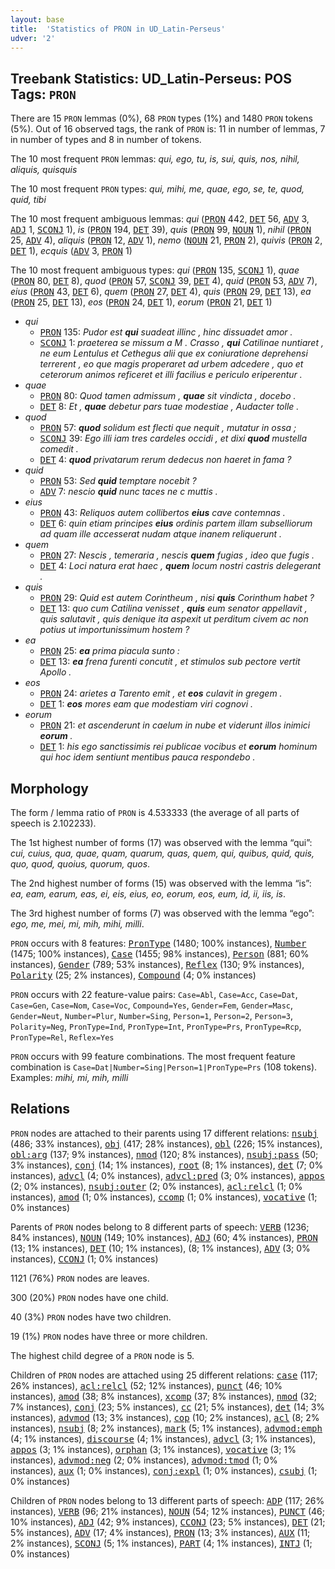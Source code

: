 ```yaml
---
layout: base
title:  'Statistics of PRON in UD_Latin-Perseus'
udver: '2'
---
```


## Treebank Statistics: UD_Latin-Perseus: POS Tags: `PRON`

There are 15 `PRON` lemmas (0%), 68 `PRON` types (1%) and 1480 `PRON` tokens (5%).
Out of 16 observed tags, the rank of `PRON` is: 11 in number of lemmas, 7 in number of types and 8 in number of tokens.

The 10 most frequent `PRON` lemmas: <em>qui, ego, tu, is, sui, quis, nos, nihil, aliquis, quisquis</em>

The 10 most frequent `PRON` types:  <em>qui, mihi, me, quae, ego, se, te, quod, quid, tibi</em>

The 10 most frequent ambiguous lemmas: <em>qui</em> (<tt><a href="la_perseus-pos-PRON.html">PRON</a></tt> 442, <tt><a href="la_perseus-pos-DET.html">DET</a></tt> 56, <tt><a href="la_perseus-pos-ADV.html">ADV</a></tt> 3, <tt><a href="la_perseus-pos-ADJ.html">ADJ</a></tt> 1, <tt><a href="la_perseus-pos-SCONJ.html">SCONJ</a></tt> 1), <em>is</em> (<tt><a href="la_perseus-pos-PRON.html">PRON</a></tt> 194, <tt><a href="la_perseus-pos-DET.html">DET</a></tt> 39), <em>quis</em> (<tt><a href="la_perseus-pos-PRON.html">PRON</a></tt> 99, <tt><a href="la_perseus-pos-NOUN.html">NOUN</a></tt> 1), <em>nihil</em> (<tt><a href="la_perseus-pos-PRON.html">PRON</a></tt> 25, <tt><a href="la_perseus-pos-ADV.html">ADV</a></tt> 4), <em>aliquis</em> (<tt><a href="la_perseus-pos-PRON.html">PRON</a></tt> 12, <tt><a href="la_perseus-pos-ADV.html">ADV</a></tt> 1), <em>nemo</em> (<tt><a href="la_perseus-pos-NOUN.html">NOUN</a></tt> 21, <tt><a href="la_perseus-pos-PRON.html">PRON</a></tt> 2), <em>quivis</em> (<tt><a href="la_perseus-pos-PRON.html">PRON</a></tt> 2, <tt><a href="la_perseus-pos-DET.html">DET</a></tt> 1), <em>ecquis</em> (<tt><a href="la_perseus-pos-ADV.html">ADV</a></tt> 3, <tt><a href="la_perseus-pos-PRON.html">PRON</a></tt> 1)

The 10 most frequent ambiguous types:  <em>qui</em> (<tt><a href="la_perseus-pos-PRON.html">PRON</a></tt> 135, <tt><a href="la_perseus-pos-SCONJ.html">SCONJ</a></tt> 1), <em>quae</em> (<tt><a href="la_perseus-pos-PRON.html">PRON</a></tt> 80, <tt><a href="la_perseus-pos-DET.html">DET</a></tt> 8), <em>quod</em> (<tt><a href="la_perseus-pos-PRON.html">PRON</a></tt> 57, <tt><a href="la_perseus-pos-SCONJ.html">SCONJ</a></tt> 39, <tt><a href="la_perseus-pos-DET.html">DET</a></tt> 4), <em>quid</em> (<tt><a href="la_perseus-pos-PRON.html">PRON</a></tt> 53, <tt><a href="la_perseus-pos-ADV.html">ADV</a></tt> 7), <em>eius</em> (<tt><a href="la_perseus-pos-PRON.html">PRON</a></tt> 43, <tt><a href="la_perseus-pos-DET.html">DET</a></tt> 6), <em>quem</em> (<tt><a href="la_perseus-pos-PRON.html">PRON</a></tt> 27, <tt><a href="la_perseus-pos-DET.html">DET</a></tt> 4), <em>quis</em> (<tt><a href="la_perseus-pos-PRON.html">PRON</a></tt> 29, <tt><a href="la_perseus-pos-DET.html">DET</a></tt> 13), <em>ea</em> (<tt><a href="la_perseus-pos-PRON.html">PRON</a></tt> 25, <tt><a href="la_perseus-pos-DET.html">DET</a></tt> 13), <em>eos</em> (<tt><a href="la_perseus-pos-PRON.html">PRON</a></tt> 24, <tt><a href="la_perseus-pos-DET.html">DET</a></tt> 1), <em>eorum</em> (<tt><a href="la_perseus-pos-PRON.html">PRON</a></tt> 21, <tt><a href="la_perseus-pos-DET.html">DET</a></tt> 1)


* <em>qui</em>
  * <tt><a href="la_perseus-pos-PRON.html">PRON</a></tt> 135: <em>Pudor est <b>qui</b> suadeat illinc , hinc dissuadet amor .</em>
  * <tt><a href="la_perseus-pos-SCONJ.html">SCONJ</a></tt> 1: <em>praeterea se missum a M . Crasso , <b>qui</b> Catilinae nuntiaret , ne eum Lentulus et Cethegus alii que ex coniuratione deprehensi terrerent , eo que magis properaret ad urbem adcedere , quo et ceterorum animos reficeret et illi facilius e periculo eriperentur .</em>
* <em>quae</em>
  * <tt><a href="la_perseus-pos-PRON.html">PRON</a></tt> 80: <em>Quod tamen admissum , <b>quae</b> sit vindicta , docebo .</em>
  * <tt><a href="la_perseus-pos-DET.html">DET</a></tt> 8: <em>Et , <b>quae</b> debetur pars tuae modestiae , Audacter tolle .</em>
* <em>quod</em>
  * <tt><a href="la_perseus-pos-PRON.html">PRON</a></tt> 57: <em><b>quod</b> solidum est flecti que nequit , mutatur in ossa ;</em>
  * <tt><a href="la_perseus-pos-SCONJ.html">SCONJ</a></tt> 39: <em>Ego illi iam tres cardeles occidi , et dixi <b>quod</b> mustella comedit .</em>
  * <tt><a href="la_perseus-pos-DET.html">DET</a></tt> 4: <em><b>quod</b> privatarum rerum dedecus non haeret in fama ?</em>
* <em>quid</em>
  * <tt><a href="la_perseus-pos-PRON.html">PRON</a></tt> 53: <em>Sed <b>quid</b> temptare nocebit ?</em>
  * <tt><a href="la_perseus-pos-ADV.html">ADV</a></tt> 7: <em>nescio <b>quid</b> nunc taces ne c muttis .</em>
* <em>eius</em>
  * <tt><a href="la_perseus-pos-PRON.html">PRON</a></tt> 43: <em>Reliquos autem collibertos <b>eius</b> cave contemnas .</em>
  * <tt><a href="la_perseus-pos-DET.html">DET</a></tt> 6: <em>quin etiam principes <b>eius</b> ordinis partem illam subselliorum ad quam ille accesserat nudam atque inanem reliquerunt .</em>
* <em>quem</em>
  * <tt><a href="la_perseus-pos-PRON.html">PRON</a></tt> 27: <em>Nescis , temeraria , nescis <b>quem</b> fugias , ideo que fugis .</em>
  * <tt><a href="la_perseus-pos-DET.html">DET</a></tt> 4: <em>Loci natura erat haec , <b>quem</b> locum nostri castris delegerant .</em>
* <em>quis</em>
  * <tt><a href="la_perseus-pos-PRON.html">PRON</a></tt> 29: <em>Quid est autem Corintheum , nisi <b>quis</b> Corinthum habet ?</em>
  * <tt><a href="la_perseus-pos-DET.html">DET</a></tt> 13: <em>quo cum Catilina venisset , <b>quis</b> eum senator appellavit , quis salutavit , quis denique ita aspexit ut perditum civem ac non potius ut importunissimum hostem ?</em>
* <em>ea</em>
  * <tt><a href="la_perseus-pos-PRON.html">PRON</a></tt> 25: <em><b>ea</b> prima piacula sunto :</em>
  * <tt><a href="la_perseus-pos-DET.html">DET</a></tt> 13: <em><b>ea</b> frena furenti concutit , et stimulos sub pectore vertit Apollo .</em>
* <em>eos</em>
  * <tt><a href="la_perseus-pos-PRON.html">PRON</a></tt> 24: <em>arietes a Tarento emit , et <b>eos</b> culavit in gregem .</em>
  * <tt><a href="la_perseus-pos-DET.html">DET</a></tt> 1: <em><b>eos</b> mores eam que modestiam viri cognovi .</em>
* <em>eorum</em>
  * <tt><a href="la_perseus-pos-PRON.html">PRON</a></tt> 21: <em>et ascenderunt in caelum in nube et viderunt illos inimici <b>eorum</b> .</em>
  * <tt><a href="la_perseus-pos-DET.html">DET</a></tt> 1: <em>his ego sanctissimis rei publicae vocibus et <b>eorum</b> hominum qui hoc idem sentiunt mentibus pauca respondebo .</em>

## Morphology

The form / lemma ratio of `PRON` is 4.533333 (the average of all parts of speech is 2.102233).

The 1st highest number of forms (17) was observed with the lemma “qui”: <em>cui, cuius, qua, quae, quam, quarum, quas, quem, qui, quibus, quid, quis, quo, quod, quoius, quorum, quos</em>.

The 2nd highest number of forms (15) was observed with the lemma “is”: <em>ea, eam, earum, eas, ei, eis, eius, eo, eorum, eos, eum, id, ii, iis, is</em>.

The 3rd highest number of forms (7) was observed with the lemma “ego”: <em>ego, me, mei, mi, mih, mihi, milli</em>.

`PRON` occurs with 8 features: <tt><a href="la_perseus-feat-PronType.html">PronType</a></tt> (1480; 100% instances), <tt><a href="la_perseus-feat-Number.html">Number</a></tt> (1475; 100% instances), <tt><a href="la_perseus-feat-Case.html">Case</a></tt> (1455; 98% instances), <tt><a href="la_perseus-feat-Person.html">Person</a></tt> (881; 60% instances), <tt><a href="la_perseus-feat-Gender.html">Gender</a></tt> (789; 53% instances), <tt><a href="la_perseus-feat-Reflex.html">Reflex</a></tt> (130; 9% instances), <tt><a href="la_perseus-feat-Polarity.html">Polarity</a></tt> (25; 2% instances), <tt><a href="la_perseus-feat-Compound.html">Compound</a></tt> (4; 0% instances)

`PRON` occurs with 22 feature-value pairs: `Case=Abl`, `Case=Acc`, `Case=Dat`, `Case=Gen`, `Case=Nom`, `Case=Voc`, `Compound=Yes`, `Gender=Fem`, `Gender=Masc`, `Gender=Neut`, `Number=Plur`, `Number=Sing`, `Person=1`, `Person=2`, `Person=3`, `Polarity=Neg`, `PronType=Ind`, `PronType=Int`, `PronType=Prs`, `PronType=Rcp`, `PronType=Rel`, `Reflex=Yes`

`PRON` occurs with 99 feature combinations.
The most frequent feature combination is `Case=Dat|Number=Sing|Person=1|PronType=Prs` (108 tokens).
Examples: <em>mihi, mi, mih, milli</em>


## Relations

`PRON` nodes are attached to their parents using 17 different relations: <tt><a href="la_perseus-dep-nsubj.html">nsubj</a></tt> (486; 33% instances), <tt><a href="la_perseus-dep-obj.html">obj</a></tt> (417; 28% instances), <tt><a href="la_perseus-dep-obl.html">obl</a></tt> (226; 15% instances), <tt><a href="la_perseus-dep-obl-arg.html">obl:arg</a></tt> (137; 9% instances), <tt><a href="la_perseus-dep-nmod.html">nmod</a></tt> (120; 8% instances), <tt><a href="la_perseus-dep-nsubj-pass.html">nsubj:pass</a></tt> (50; 3% instances), <tt><a href="la_perseus-dep-conj.html">conj</a></tt> (14; 1% instances), <tt><a href="la_perseus-dep-root.html">root</a></tt> (8; 1% instances), <tt><a href="la_perseus-dep-det.html">det</a></tt> (7; 0% instances), <tt><a href="la_perseus-dep-advcl.html">advcl</a></tt> (4; 0% instances), <tt><a href="la_perseus-dep-advcl-pred.html">advcl:pred</a></tt> (3; 0% instances), <tt><a href="la_perseus-dep-appos.html">appos</a></tt> (2; 0% instances), <tt><a href="la_perseus-dep-nsubj-outer.html">nsubj:outer</a></tt> (2; 0% instances), <tt><a href="la_perseus-dep-acl-relcl.html">acl:relcl</a></tt> (1; 0% instances), <tt><a href="la_perseus-dep-amod.html">amod</a></tt> (1; 0% instances), <tt><a href="la_perseus-dep-ccomp.html">ccomp</a></tt> (1; 0% instances), <tt><a href="la_perseus-dep-vocative.html">vocative</a></tt> (1; 0% instances)

Parents of `PRON` nodes belong to 8 different parts of speech: <tt><a href="la_perseus-pos-VERB.html">VERB</a></tt> (1236; 84% instances), <tt><a href="la_perseus-pos-NOUN.html">NOUN</a></tt> (149; 10% instances), <tt><a href="la_perseus-pos-ADJ.html">ADJ</a></tt> (60; 4% instances), <tt><a href="la_perseus-pos-PRON.html">PRON</a></tt> (13; 1% instances), <tt><a href="la_perseus-pos-DET.html">DET</a></tt> (10; 1% instances),  (8; 1% instances), <tt><a href="la_perseus-pos-ADV.html">ADV</a></tt> (3; 0% instances), <tt><a href="la_perseus-pos-CCONJ.html">CCONJ</a></tt> (1; 0% instances)

1121 (76%) `PRON` nodes are leaves.

300 (20%) `PRON` nodes have one child.

40 (3%) `PRON` nodes have two children.

19 (1%) `PRON` nodes have three or more children.

The highest child degree of a `PRON` node is 5.

Children of `PRON` nodes are attached using 25 different relations: <tt><a href="la_perseus-dep-case.html">case</a></tt> (117; 26% instances), <tt><a href="la_perseus-dep-acl-relcl.html">acl:relcl</a></tt> (52; 12% instances), <tt><a href="la_perseus-dep-punct.html">punct</a></tt> (46; 10% instances), <tt><a href="la_perseus-dep-amod.html">amod</a></tt> (38; 8% instances), <tt><a href="la_perseus-dep-xcomp.html">xcomp</a></tt> (37; 8% instances), <tt><a href="la_perseus-dep-nmod.html">nmod</a></tt> (32; 7% instances), <tt><a href="la_perseus-dep-conj.html">conj</a></tt> (23; 5% instances), <tt><a href="la_perseus-dep-cc.html">cc</a></tt> (21; 5% instances), <tt><a href="la_perseus-dep-det.html">det</a></tt> (14; 3% instances), <tt><a href="la_perseus-dep-advmod.html">advmod</a></tt> (13; 3% instances), <tt><a href="la_perseus-dep-cop.html">cop</a></tt> (10; 2% instances), <tt><a href="la_perseus-dep-acl.html">acl</a></tt> (8; 2% instances), <tt><a href="la_perseus-dep-nsubj.html">nsubj</a></tt> (8; 2% instances), <tt><a href="la_perseus-dep-mark.html">mark</a></tt> (5; 1% instances), <tt><a href="la_perseus-dep-advmod-emph.html">advmod:emph</a></tt> (4; 1% instances), <tt><a href="la_perseus-dep-discourse.html">discourse</a></tt> (4; 1% instances), <tt><a href="la_perseus-dep-advcl.html">advcl</a></tt> (3; 1% instances), <tt><a href="la_perseus-dep-appos.html">appos</a></tt> (3; 1% instances), <tt><a href="la_perseus-dep-orphan.html">orphan</a></tt> (3; 1% instances), <tt><a href="la_perseus-dep-vocative.html">vocative</a></tt> (3; 1% instances), <tt><a href="la_perseus-dep-advmod-neg.html">advmod:neg</a></tt> (2; 0% instances), <tt><a href="la_perseus-dep-advmod-tmod.html">advmod:tmod</a></tt> (1; 0% instances), <tt><a href="la_perseus-dep-aux.html">aux</a></tt> (1; 0% instances), <tt><a href="la_perseus-dep-conj-expl.html">conj:expl</a></tt> (1; 0% instances), <tt><a href="la_perseus-dep-csubj.html">csubj</a></tt> (1; 0% instances)

Children of `PRON` nodes belong to 13 different parts of speech: <tt><a href="la_perseus-pos-ADP.html">ADP</a></tt> (117; 26% instances), <tt><a href="la_perseus-pos-VERB.html">VERB</a></tt> (96; 21% instances), <tt><a href="la_perseus-pos-NOUN.html">NOUN</a></tt> (54; 12% instances), <tt><a href="la_perseus-pos-PUNCT.html">PUNCT</a></tt> (46; 10% instances), <tt><a href="la_perseus-pos-ADJ.html">ADJ</a></tt> (42; 9% instances), <tt><a href="la_perseus-pos-CCONJ.html">CCONJ</a></tt> (23; 5% instances), <tt><a href="la_perseus-pos-DET.html">DET</a></tt> (21; 5% instances), <tt><a href="la_perseus-pos-ADV.html">ADV</a></tt> (17; 4% instances), <tt><a href="la_perseus-pos-PRON.html">PRON</a></tt> (13; 3% instances), <tt><a href="la_perseus-pos-AUX.html">AUX</a></tt> (11; 2% instances), <tt><a href="la_perseus-pos-SCONJ.html">SCONJ</a></tt> (5; 1% instances), <tt><a href="la_perseus-pos-PART.html">PART</a></tt> (4; 1% instances), <tt><a href="la_perseus-pos-INTJ.html">INTJ</a></tt> (1; 0% instances)

